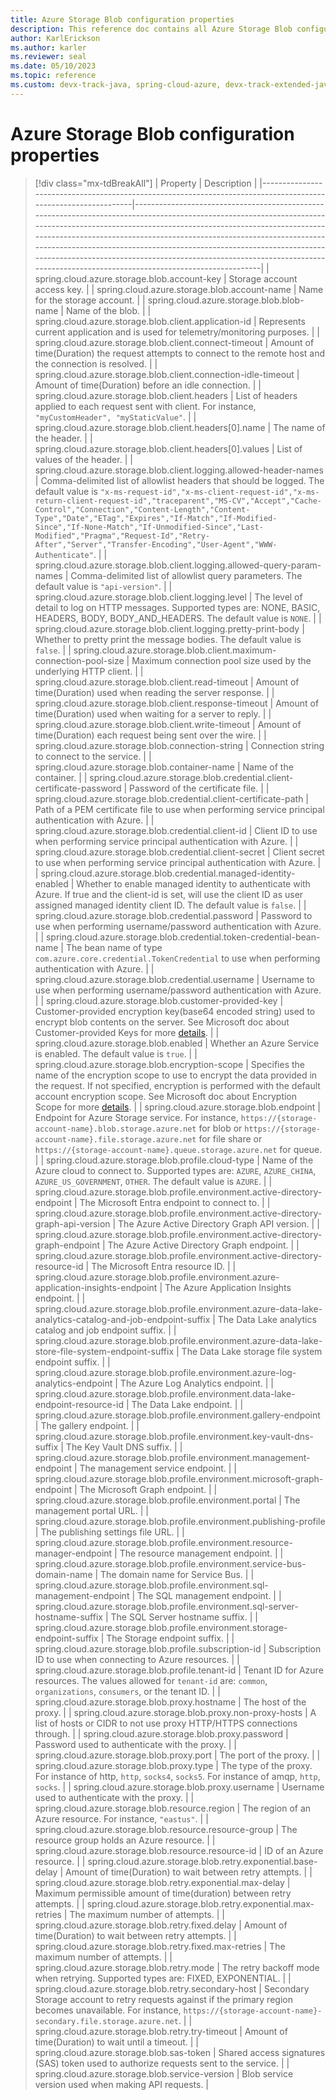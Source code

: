 ```yaml
---
title: Azure Storage Blob configuration properties
description: This reference doc contains all Azure Storage Blob configuration properties.
author: KarlErickson
ms.author: karler
ms.reviewer: seal
ms.date: 05/10/2023
ms.topic: reference
ms.custom: devx-track-java, spring-cloud-azure, devx-track-extended-java
---
```


# Azure Storage Blob configuration properties

> [!div class="mx-tdBreakAll"]
> | Property                                                                                                      | Description                                                                                                                                                                                                                                                                                                                                                                                                                                                                   |
> |---------------------------------------------------------------------------------------------------------------|-------------------------------------------------------------------------------------------------------------------------------------------------------------------------------------------------------------------------------------------------------------------------------------------------------------------------------------------------------------------------------------------------------------------------------------------------------------------------------|
> | spring.cloud.azure.storage.blob.account-key                                                                   | Storage account access key.                                                                                                                                                                                                                                                                                                                                                                                                                                                   |
> | spring.cloud.azure.storage.blob.account-name                                                                  | Name for the storage account.                                                                                                                                                                                                                                                                                                                                                                                                                                                 |
> | spring.cloud.azure.storage.blob.blob-name                                                                     | Name of the blob.                                                                                                                                                                                                                                                                                                                                                                                                                                                             |
> | spring.cloud.azure.storage.blob.client.application-id                                                         | Represents current application and is used for telemetry/monitoring purposes.                                                                                                                                                                                                                                                                                                                                                                                                 |
> | spring.cloud.azure.storage.blob.client.connect-timeout                                                        | Amount of time(Duration) the request attempts to connect to the remote host and the connection is resolved.                                                                                                                                                                                                                                                                                                                                                                   |
> | spring.cloud.azure.storage.blob.client.connection-idle-timeout                                                | Amount of time(Duration) before an idle connection.                                                                                                                                                                                                                                                                                                                                                                                                                           |
> | spring.cloud.azure.storage.blob.client.headers                                                                | List of headers applied to each request sent with client. For instance, `"myCustomHeader", "myStaticValue"`.                                                                                                                                                                                                                                                                                                                                                                  |
> | spring.cloud.azure.storage.blob.client.headers[0].name                                                        | The name of the header.                                                                                                                                                                                                                                                                                                                                                                                                                                                       |
> | spring.cloud.azure.storage.blob.client.headers[0].values                                                      | List of values of the header.                                                                                                                                                                                                                                                                                                                                                                                                                                                 |
> | spring.cloud.azure.storage.blob.client.logging.allowed-header-names                                           | Comma-delimited list of allowlist headers that should be logged. The default value is `"x-ms-request-id","x-ms-client-request-id","x-ms-return-client-request-id","traceparent","MS-CV","Accept","Cache-Control","Connection","Content-Length","Content-Type","Date","ETag","Expires","If-Match","If-Modified-Since","If-None-Match","If-Unmodified-Since","Last-Modified","Pragma","Request-Id","Retry-After","Server","Transfer-Encoding","User-Agent","WWW-Authenticate"`. |
> | spring.cloud.azure.storage.blob.client.logging.allowed-query-param-names                                      | Comma-delimited list of allowlist query parameters. The default value is `"api-version"`.                                                                                                                                                                                                                                                                                                                                                                                     |
> | spring.cloud.azure.storage.blob.client.logging.level                                                          | The level of detail to log on HTTP messages. Supported types are: NONE, BASIC, HEADERS, BODY, BODY_AND_HEADERS. The default value is `NONE`.                                                                                                                                                                                                                                                                                                                                  |
> | spring.cloud.azure.storage.blob.client.logging.pretty-print-body                                              | Whether to pretty print the message bodies. The default value is `false`.                                                                                                                                                                                                                                                                                                                                                                                                     |
> | spring.cloud.azure.storage.blob.client.maximum-connection-pool-size                                           | Maximum connection pool size used by the underlying HTTP client.                                                                                                                                                                                                                                                                                                                                                                                                              |
> | spring.cloud.azure.storage.blob.client.read-timeout                                                           | Amount of time(Duration) used when reading the server response.                                                                                                                                                                                                                                                                                                                                                                                                               |
> | spring.cloud.azure.storage.blob.client.response-timeout                                                       | Amount of time(Duration) used when waiting for a server to reply.                                                                                                                                                                                                                                                                                                                                                                                                             |
> | spring.cloud.azure.storage.blob.client.write-timeout                                                          | Amount of time(Duration) each request being sent over the wire.                                                                                                                                                                                                                                                                                                                                                                                                               |
> | spring.cloud.azure.storage.blob.connection-string                                                             | Connection string to connect to the service.                                                                                                                                                                                                                                                                                                                                                                                                                                  |
> | spring.cloud.azure.storage.blob.container-name                                                                | Name of the container.                                                                                                                                                                                                                                                                                                                                                                                                                                                        |
> | spring.cloud.azure.storage.blob.credential.client-certificate-password                                        | Password of the certificate file.                                                                                                                                                                                                                                                                                                                                                                                                                                             |
> | spring.cloud.azure.storage.blob.credential.client-certificate-path                                            | Path of a PEM certificate file to use when performing service principal authentication with Azure.                                                                                                                                                                                                                                                                                                                                                                            |
> | spring.cloud.azure.storage.blob.credential.client-id                                                          | Client ID to use when performing service principal authentication with Azure.                                                                                                                                                                                                                                                                                                                                                                                                 |
> | spring.cloud.azure.storage.blob.credential.client-secret                                                      | Client secret to use when performing service principal authentication with Azure.                                                                                                                                                                                                                                                                                                                                                                                             |
> | spring.cloud.azure.storage.blob.credential.managed-identity-enabled                                           | Whether to enable managed identity to authenticate with Azure. If true and the client-id is set, will use the client ID as user assigned managed identity client ID. The default value is `false`.                                                                                                                                                                                                                                                                            |
> | spring.cloud.azure.storage.blob.credential.password                                                           | Password to use when performing username/password authentication with Azure.                                                                                                                                                                                                                                                                                                                                                                                                  |
> | spring.cloud.azure.storage.blob.credential.token-credential-bean-name                                         | The bean name of type `com.azure.core.credential.TokenCredential` to use when performing authentication with Azure.                                                                                                                                                                                                                                                                                                                            |
> | spring.cloud.azure.storage.blob.credential.username                                                           | Username to use when performing username/password authentication with Azure.                                                                                                                                                                                                                                                                                                                                                                                                  |
> | spring.cloud.azure.storage.blob.customer-provided-key                                                         | Customer-provided encryption key(base64 encoded string) used to encrypt blob contents on the server. See Microsoft doc about Customer-provided Keys for more [details](/azure/storage/blobs/encryption-customer-provided-keys).                                                                                                                                                                                                                                               |
> | spring.cloud.azure.storage.blob.enabled                                                                       | Whether an Azure Service is enabled. The default value is `true`.                                                                                                                                                                                                                                                                                                                                                                                                             |
> | spring.cloud.azure.storage.blob.encryption-scope                                                              | Specifies the name of the encryption scope to use to encrypt the data provided in the request. If not specified, encryption is performed with the default account encryption scope. See Microsoft doc about Encryption Scope for more [details](/azure/storage/blobs/encryption-scope-overview).                                                                                                                                                                              |
> | spring.cloud.azure.storage.blob.endpoint                                                                      | Endpoint for Azure Storage service. For instance, `https://{storage-account-name}.blob.storage.azure.net` for blob or `https://{storage-account-name}.file.storage.azure.net` for file share or `https://{storage-account-name}.queue.storage.azure.net` for queue.                                                                                                                                                                                                           |
> | spring.cloud.azure.storage.blob.profile.cloud-type                                                            | Name of the Azure cloud to connect to. Supported types are: `AZURE`, `AZURE_CHINA`, `AZURE_US_GOVERNMENT`, `OTHER`. The default value is `AZURE`.                                                                                                                                                                                                                                                                                                                             |
> | spring.cloud.azure.storage.blob.profile.environment.active-directory-endpoint                                 | The Microsoft Entra endpoint to connect to.                                                                                                                                                                                                                                                                                                                                                                                                                                   |
> | spring.cloud.azure.storage.blob.profile.environment.active-directory-graph-api-version                        | The Azure Active Directory Graph API version.                                                                                                                                                                                                                                                                                                                                                                                                                                 |
> | spring.cloud.azure.storage.blob.profile.environment.active-directory-graph-endpoint                           | The Azure Active Directory Graph endpoint.                                                                                                                                                                                                                                                                                                                                                                                                                                    |
> | spring.cloud.azure.storage.blob.profile.environment.active-directory-resource-id                              | The Microsoft Entra resource ID.                                                                                                                                                                                                                                                                                                                                                                                                                                              |
> | spring.cloud.azure.storage.blob.profile.environment.azure-application-insights-endpoint                       | The Azure Application Insights endpoint.                                                                                                                                                                                                                                                                                                                                                                                                                                      |
> | spring.cloud.azure.storage.blob.profile.environment.azure-data-lake-analytics-catalog-and-job-endpoint-suffix | The Data Lake analytics catalog and job endpoint suffix.                                                                                                                                                                                                                                                                                                                                                                                                                      |
> | spring.cloud.azure.storage.blob.profile.environment.azure-data-lake-store-file-system-endpoint-suffix         | The Data Lake storage file system endpoint suffix.                                                                                                                                                                                                                                                                                                                                                                                                                            |
> | spring.cloud.azure.storage.blob.profile.environment.azure-log-analytics-endpoint                              | The Azure Log Analytics endpoint.                                                                                                                                                                                                                                                                                                                                                                                                                                             |
> | spring.cloud.azure.storage.blob.profile.environment.data-lake-endpoint-resource-id                            | The Data Lake endpoint.                                                                                                                                                                                                                                                                                                                                                                                                                                                       |
> | spring.cloud.azure.storage.blob.profile.environment.gallery-endpoint                                          | The gallery endpoint.                                                                                                                                                                                                                                                                                                                                                                                                                                                         |
> | spring.cloud.azure.storage.blob.profile.environment.key-vault-dns-suffix                                      | The Key Vault DNS suffix.                                                                                                                                                                                                                                                                                                                                                                                                                                                     |
> | spring.cloud.azure.storage.blob.profile.environment.management-endpoint                                       | The management service endpoint.                                                                                                                                                                                                                                                                                                                                                                                                                                              |
> | spring.cloud.azure.storage.blob.profile.environment.microsoft-graph-endpoint                                  | The Microsoft Graph endpoint.                                                                                                                                                                                                                                                                                                                                                                                                                                                 |
> | spring.cloud.azure.storage.blob.profile.environment.portal                                                    | The management portal URL.                                                                                                                                                                                                                                                                                                                                                                                                                                                    |
> | spring.cloud.azure.storage.blob.profile.environment.publishing-profile                                        | The publishing settings file URL.                                                                                                                                                                                                                                                                                                                                                                                                                                             |
> | spring.cloud.azure.storage.blob.profile.environment.resource-manager-endpoint                                 | The resource management endpoint.                                                                                                                                                                                                                                                                                                                                                                                                                                             |
> | spring.cloud.azure.storage.blob.profile.environment.service-bus-domain-name                                   | The domain name for Service Bus.                                                                                                                                                                                                                                                                                                                                                                                                                                              |
> | spring.cloud.azure.storage.blob.profile.environment.sql-management-endpoint                                   | The SQL management endpoint.                                                                                                                                                                                                                                                                                                                                                                                                                                                  |
> | spring.cloud.azure.storage.blob.profile.environment.sql-server-hostname-suffix                                | The SQL Server hostname suffix.                                                                                                                                                                                                                                                                                                                                                                                                                                               |
> | spring.cloud.azure.storage.blob.profile.environment.storage-endpoint-suffix                                   | The Storage endpoint suffix.                                                                                                                                                                                                                                                                                                                                                                                                                                                  |
> | spring.cloud.azure.storage.blob.profile.subscription-id                                                       | Subscription ID to use when connecting to Azure resources.                                                                                                                                                                                                                                                                                                                                                                                                                    |
> | spring.cloud.azure.storage.blob.profile.tenant-id                                                             | Tenant ID for Azure resources. The values allowed for `tenant-id` are: `common`, `organizations`, `consumers`, or the tenant ID.                                                                                                                                                                                                                                                                                                                                              |
> | spring.cloud.azure.storage.blob.proxy.hostname                                                                | The host of the proxy.                                                                                                                                                                                                                                                                                                                                                                                                                                                        |
> | spring.cloud.azure.storage.blob.proxy.non-proxy-hosts                                                         | A list of hosts or CIDR to not use proxy HTTP/HTTPS connections through.                                                                                                                                                                                                                                                                                                                                                                                                      |
> | spring.cloud.azure.storage.blob.proxy.password                                                                | Password used to authenticate with the proxy.                                                                                                                                                                                                                                                                                                                                                                                                                                 |
> | spring.cloud.azure.storage.blob.proxy.port                                                                    | The port of the proxy.                                                                                                                                                                                                                                                                                                                                                                                                                                                        |
> | spring.cloud.azure.storage.blob.proxy.type                                                                    | The type of the proxy. For instance of http, `http`, `socks4`, `socks5`. For instance of amqp, `http`, `socks`.                                                                                                                                                                                                                                                                                                                                                               |
> | spring.cloud.azure.storage.blob.proxy.username                                                                | Username used to authenticate with the proxy.                                                                                                                                                                                                                                                                                                                                                                                                                                 |
> | spring.cloud.azure.storage.blob.resource.region                                                               | The region of an Azure resource. For instance, `"eastus"`.                                                                                                                                                                                                                                                                                                                                                                                                                    |
> | spring.cloud.azure.storage.blob.resource.resource-group                                                       | The resource group holds an Azure resource.                                                                                                                                                                                                                                                                                                                                                                                                                                   |
> | spring.cloud.azure.storage.blob.resource.resource-id                                                          | ID of an Azure resource.                                                                                                                                                                                                                                                                                                                                                                                                                                                      |
> | spring.cloud.azure.storage.blob.retry.exponential.base-delay                                                  | Amount of time(Duration) to wait between retry attempts.                                                                                                                                                                                                                                                                                                                                                                                                                      |
> | spring.cloud.azure.storage.blob.retry.exponential.max-delay                                                   | Maximum permissible amount of time(duration) between retry attempts.                                                                                                                                                                                                                                                                                                                                                                                                          |
> | spring.cloud.azure.storage.blob.retry.exponential.max-retries                                                 | The maximum number of attempts.                                                                                                                                                                                                                                                                                                                                                                                                                                               |
> | spring.cloud.azure.storage.blob.retry.fixed.delay                                                             | Amount of time(Duration) to wait between retry attempts.                                                                                                                                                                                                                                                                                                                                                                                                                      |
> | spring.cloud.azure.storage.blob.retry.fixed.max-retries                                                       | The maximum number of attempts.                                                                                                                                                                                                                                                                                                                                                                                                                                               |
> | spring.cloud.azure.storage.blob.retry.mode                                                                    | The retry backoff mode when retrying. Supported types are: FIXED, EXPONENTIAL.                                                                                                                                                                                                                                                                                                                                                                                                |
> | spring.cloud.azure.storage.blob.retry.secondary-host                                                          | Secondary Storage account to retry requests against if the primary region becomes unavailable. For instance, `https://{storage-account-name}-secondary.file.storage.azure.net`.                                                                                                                                                                                                                                                                                               |
> | spring.cloud.azure.storage.blob.retry.try-timeout                                                             | Amount of time(Duration) to wait until a timeout.                                                                                                                                                                                                                                                                                                                                                                                                                             |
> | spring.cloud.azure.storage.blob.sas-token                                                                     | Shared access signatures (SAS) token used to authorize requests sent to the service.                                                                                                                                                                                                                                                                                                                                                                                          |
> | spring.cloud.azure.storage.blob.service-version                                                               | Blob service version used when making API requests.                                                                                                                                                                                                                                                                                                                                                                                                                           |
